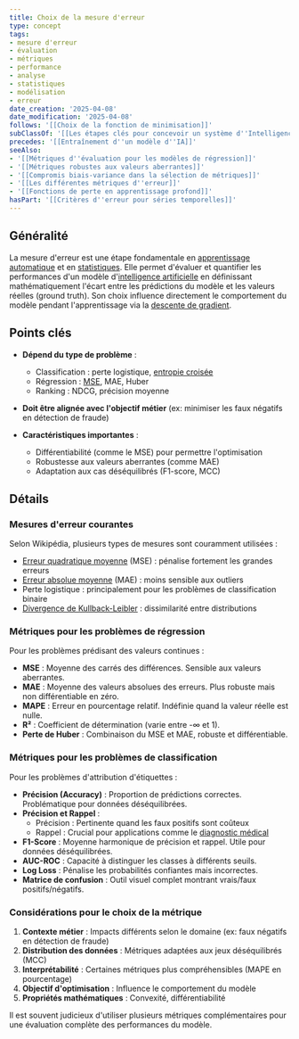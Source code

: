 ```yaml
---
title: Choix de la mesure d'erreur
type: concept
tags:
- mesure d'erreur
- évaluation
- métriques
- performance
- analyse
- statistiques
- modélisation
- erreur
date_creation: '2025-04-08'
date_modification: '2025-04-08'
follows: '[[Choix de la fonction de minimisation]]'
subClassOf: '[[Les étapes clés pour concevoir un système d''Intelligence Artificielle]]'
precedes: '[[Entraînement d''un modèle d''IA]]'
seeAlso:
- '[[Métriques d''évaluation pour les modèles de régression]]'
- '[[Métriques robustes aux valeurs aberrantes]]'
- '[[Compromis biais-variance dans la sélection de métriques]]'
- '[[Les différentes métriques d''erreur]]'
- '[[Fonctions de perte en apprentissage profond]]'
hasPart: '[[Critères d''erreur pour séries temporelles]]'
---
```

## Généralité

La mesure d'erreur est une étape fondamentale en [apprentissage automatique](https://fr.wikipedia.org/wiki/Apprentissage_automatique) et en [statistiques](https://fr.wikipedia.org/wiki/Statistique). Elle permet d'évaluer et quantifier les performances d'un modèle d'[intelligence artificielle](https://fr.wikipedia.org/wiki/Intelligence_artificielle) en définissant mathématiquement l'écart entre les prédictions du modèle et les valeurs réelles (ground truth). Son choix influence directement le comportement du modèle pendant l'apprentissage via la [descente de gradient](https://fr.wikipedia.org/wiki/Algorithme_du_gradient).

## Points clés

- **Dépend du type de problème** :
  - Classification : perte logistique, [entropie croisée](https://fr.wikipedia.org/wiki/Entropie_crois%C3%A9e)
  - Régression : [MSE](https://fr.wikipedia.org/wiki/Erreur_quadratique_moyenne), MAE, Huber
  - Ranking : NDCG, précision moyenne

- **Doit être alignée avec l'objectif métier** (ex: minimiser les faux négatifs en détection de fraude)

- **Caractéristiques importantes** :
  - Différentiabilité (comme le MSE) pour permettre l'optimisation
  - Robustesse aux valeurs aberrantes (comme MAE)
  - Adaptation aux cas déséquilibrés (F1-score, MCC)

## Détails

### Mesures d'erreur courantes

Selon Wikipédia, plusieurs types de mesures sont couramment utilisées :
- [Erreur quadratique moyenne](https://fr.wikipedia.org/wiki/Erreur_quadratique_moyenne) (MSE) : pénalise fortement les grandes erreurs
- [Erreur absolue moyenne](https://fr.wikipedia.org/wiki/Erreur_absolue_moyenne) (MAE) : moins sensible aux outliers
- Perte logistique : principalement pour les problèmes de classification binaire
- [Divergence de Kullback-Leibler](https://fr.wikipedia.org/wiki/Divergence_de_Kullback-Leibler) : dissimilarité entre distributions

### Métriques pour les problèmes de régression

Pour les problèmes prédisant des valeurs continues :

- **MSE** : Moyenne des carrés des différences. Sensible aux valeurs aberrantes.
- **MAE** : Moyenne des valeurs absolues des erreurs. Plus robuste mais non différentiable en zéro.
- **MAPE** : Erreur en pourcentage relatif. Indéfinie quand la valeur réelle est nulle.
- **R²** : Coefficient de détermination (varie entre -∞ et 1).
- **Perte de Huber** : Combinaison du MSE et MAE, robuste et différentiable.

### Métriques pour les problèmes de classification

Pour les problèmes d'attribution d'étiquettes :

- **Précision (Accuracy)** : Proportion de prédictions correctes. Problématique pour données déséquilibrées.
- **Précision et Rappel** :
  - Précision : Pertinente quand les faux positifs sont coûteux
  - Rappel : Crucial pour applications comme le [diagnostic médical](https://fr.wikipedia.org/wiki/Diagnostic_m%C3%A9dical)
- **F1-Score** : Moyenne harmonique de précision et rappel. Utile pour données déséquilibrées.
- **AUC-ROC** : Capacité à distinguer les classes à différents seuils.
- **Log Loss** : Pénalise les probabilités confiantes mais incorrectes.
- **Matrice de confusion** : Outil visuel complet montrant vrais/faux positifs/négatifs.

### Considérations pour le choix de la métrique

1. **Contexte métier** : Impacts différents selon le domaine (ex: faux négatifs en détection de fraude)
2. **Distribution des données** : Métriques adaptées aux jeux déséquilibrés (MCC)
3. **Interprétabilité** : Certaines métriques plus compréhensibles (MAPE en pourcentage)
4. **Objectif d'optimisation** : Influence le comportement du modèle
5. **Propriétés mathématiques** : Convexité, différentiabilité

Il est souvent judicieux d'utiliser plusieurs métriques complémentaires pour une évaluation complète des performances du modèle.